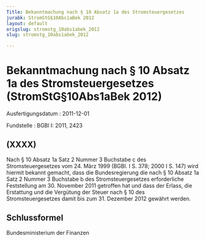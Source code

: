```yaml
---
Title: Bekanntmachung nach § 10 Absatz 1a des Stromsteuergesetzes
jurabk: StromStG§10Abs1aBek 2012
layout: default
origslug: stromstg_10abs1abek_2012
slug: stromstg_10abs1abek_2012

---
```


# Bekanntmachung nach § 10 Absatz 1a des Stromsteuergesetzes (StromStG§10Abs1aBek 2012)

Ausfertigungsdatum
:   2011-12-01

Fundstelle
:   BGBl I: 2011, 2423

## (XXXX)

Nach § 10 Absatz 1a Satz 2 Nummer 3 Buchstabe c des
Stromsteuergesetzes vom 24. März 1999 (BGBl. I S. 378; 2000 I S. 147)
wird hiermit bekannt gemacht, dass die Bundesregierung die nach § 10
Absatz 1a Satz 2 Nummer 3 Buchstabe b des Stromsteuergesetzes
erforderliche Feststellung am 30. November 2011 getroffen hat und dass
der Erlass, die Erstattung und die Vergütung der Steuer nach § 10 des
Stromsteuergesetzes damit bis zum 31. Dezember 2012 gewährt werden.

## Schlussformel

Bundesministerium der Finanzen

